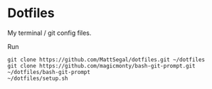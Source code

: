 # Dotfiles

My terminal / git config files.



Run 

```
git clone https://github.com/MattSegal/dotfiles.git ~/dotfiles
git clone https://github.com/magicmonty/bash-git-prompt.git ~/dotfiles/bash-git-prompt
~/dotfiles/setup.sh
```

